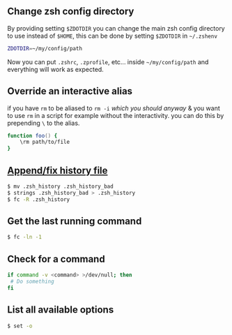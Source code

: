 ## Change zsh config directory

By providing setting `$ZDOTDIR` you can change the main zsh config directory to use instead of
`$HOME`, this can be done by setting `$ZDOTDIR` in `~/.zshenv`

```zsh
ZDOTDIR=~/my/config/path
```

Now you can put `.zshrc`, `.zprofile`, etc... inside `~/my/config/path` and everything will work as
expected.

## Override an interactive alias

if you have `rm` to be aliased to `rm -i` _which you should anyway_ & you want to use `rm` in a
script for example without the interactivity. you can do this by prepending `\` to the alias.

```zsh
function foo() {
    \rm path/to/file
}
```

## [Append/fix history file](http://superuser.com/questions/957913/how-to-fix-and-recover-a-corrupt-history-file-in-zsh)

```sh
$ mv .zsh_history .zsh_history_bad
$ strings .zsh_history_bad > .zsh_history
$ fc -R .zsh_history
```

## Get the last running command

```sh
$ fc -ln -1
```

## Check for a command

```zsh
if command -v <command> >/dev/null; then
 # Do something
fi
```

## List all available options

```sh
$ set -o
```
